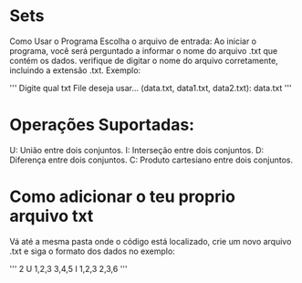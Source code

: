 # Sets

Como Usar o Programa
Escolha o arquivo de entrada: Ao iniciar o programa, você será perguntado a informar o nome do arquivo .txt que contém os dados. verifique de digitar o nome do arquivo corretamente, incluindo a extensão .txt. Exemplo:

'''
Digite qual txt File deseja usar... (data.txt, data1.txt, data2.txt): data.txt
'''

# Operações Suportadas:

U: União entre dois conjuntos.
I: Interseção entre dois conjuntos.
D: Diferença entre dois conjuntos.
C: Produto cartesiano entre dois conjuntos.

# Como adicionar o teu proprio arquivo txt

Vá até a mesma pasta onde o código está localizado, crie um novo arquivo .txt e siga o formato dos dados no exemplo:

'''
2
U
1,2,3
3,4,5
I
1,2,3
2,3,6
'''
